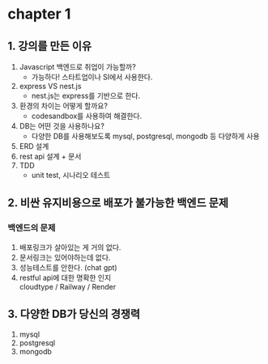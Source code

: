 # chapter 1

## 1. 강의를 만든 이유

1. Javascript 백엔드로 취업이 가능할까?
   - 가능하다! 스타트업이나 SI에서 사용한다.
2. express VS nest.js
   - nest.js는 express를 기반으로 한다.
3. 환경의 차이는 어떻게 할까요?
   - codesandbox를 사용하여 해결한다.
4. DB는 어떤 것을 사용하나요?
   - 다양한 DB를 사용해보도록 mysql, postgresql, mongodb 등 다양하게 사용
5. ERD 설계
6. rest api 설계 + 문서
7. TDD
   - unit test, 시나리오 테스트

## 2. 비싼 유지비용으로 배포가 불가능한 백엔드 문제

### 백엔드의 문제

1. 배포링크가 살아있는 게 거의 없다.
2. 문서링크는 있어야하는데 없다.
3. 성능테스트를 안한다. (chat gpt)
4. restful api에 대한 명확한 인지  
   cloudtype / Railway / Render

## 3. 다양한 DB가 당신의 경쟁력

1. mysql
2. postgresql
3. mongodb
